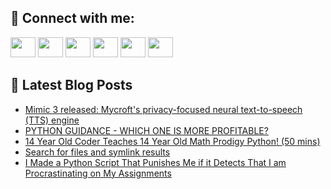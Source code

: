 ## 🔎 Connect with me:
[<img height="32" width="40" src="https://cdn.jsdelivr.net/npm/simple-icons@v5/icons/telegram.svg" />](https://t.me/bullbesh)
[<img height="32" width="40" src="https://cdn.jsdelivr.net/npm/simple-icons@v5/icons/vk.svg" />](https://vk.com/bullbesh)
[<img height="32" width="40" src="https://cdn.jsdelivr.net/npm/simple-icons@v5/icons/twitter.svg" />](https://twitter.com/bullbesh1)
[<img height="32" width="40" src="https://cdn.jsdelivr.net/npm/simple-icons@v5/icons/instagram.svg" />](https://www.instagram.com/bullbesh)
[<img height="32" width="40" src="https://cdn.jsdelivr.net/npm/simple-icons@v5/icons/reddit.svg" />](https://www.reddit.com/user/bullbesh)
[<img height="32" width="40" src="https://cdn.jsdelivr.net/npm/simple-icons@v5/icons/youtube.svg" />](https://www.youtube.com/channel/UCtfjRs6uzgq5mfm8S06WTcg)

## 📕 Latest Blog Posts
<!-- BLOG-POST-LIST:START -->
- [Mimic 3 released: Mycroft&#39;s privacy-focused neural text-to-speech &lpar;TTS&rpar; engine](https://www.reddit.com/r/Python/comments/vnzl5y/mimic_3_released_mycrofts_privacyfocused_neural/)
- [PYTHON GUIDANCE - WHICH ONE IS MORE PROFITABLE?](https://www.reddit.com/r/Python/comments/vnzl2w/python_guidance_which_one_is_more_profitable/)
- [14 Year Old Coder Teaches 14 Year Old Math Prodigy Python! &lpar;50 mins&rpar;](https://www.reddit.com/r/Python/comments/vnz6u5/14_year_old_coder_teaches_14_year_old_math/)
- [Search for files and symlink results](https://www.reddit.com/r/Python/comments/vnyer3/search_for_files_and_symlink_results/)
- [I Made a Python Script That Punishes Me if it Detects That I am Procrastinating on My Assignments](https://www.reddit.com/r/Python/comments/vnxz5e/i_made_a_python_script_that_punishes_me_if_it/)
<!-- BLOG-POST-LIST:END -->

